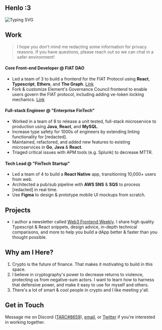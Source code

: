 ## Henlo :3
![Typing SVG](https://readme-typing-svg.demolab.com?font=Fira+Code&duration=4200&pause=2400&color=86F4F5&center=true&vCenter=true&width=420&height=69&lines=Hey+there!+I'm+0xTARC%2C+a+'web3'+dev)

## Work
> I hope you don't mind me redacting some information for privacy reasons. If you have questions, please reach out so we can chat in a safer environment!

#### Core Front-end Developer @ FIAT DAO
* Led a team of 3 to build a frontend for the FIAT Protocol using **React**, **Typescript**, **Ethers**, and **The Graph**. [Link](https://github.com/fiatdao/fiat-ui-i)
* Fork & customize Element's Governance Council frontend to enable users govern the FIAT protocol, including adding ve-token locking mechanics. [Link](https://github.com/fiatdao/gov-ui-ii)

#### Full-stack Engineer @ "Enterprise FinTech"
* Worked in a team of 8 to release a unit tested, full-stack microservice to production using **Java**, **React**, and **MySQL**.
* Increase type safety for 1000s of engineers by extending linting functionality for [redacted].
* Maintained, refactored, and added new features to existing microservices in **Go**, **Java** & **React**.
* Triaged critical issues with APM tools (e.g. Splunk) to decrease MTTR.

#### Tech Lead @ "FinTech Startup"
* Led a team of 4 to build a **React Native** app, transitioning 10,000+ users from web.
* Architected a pub/sub pipeline with **AWS SNS** & **SQS** to process [redacted] in real time.
* Use **Figma** to design & prototype mobile UI mockups from scratch.

## Projects
* I author a newsletter called [Web3 Frontend Weekly](https://web3frontendweekly.substack.com/). I share high quality Typescript & React snippets, design advice, in-depth technical comparisons, and more to help you build a dApp better & faster than you thought possible.

## Why am I Here?
1. Crypto is the future of finance. That makes it motivating to build in this space.
2. I believe in cryptography's power to decrease returns to violence, protecting us from negative-sum actors. I want to learn how to harness that defensive power, and make it easy to use for myself and others.
3. There's a lot of smart & cool people in crypto and I like meeting y'all.

## Get in Touch
Message me on Discord ([TARC#8659](969663184317345813)), [email](mailto:0xtarc@protonmail.com), or [Twitter](https://twitter.com/0xTARC) if you're interested in working together.
